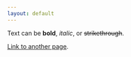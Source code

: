 ```yaml
---
layout: default
---
```


Text can be **bold**, _italic_, or ~~strikethrough~~.

[Link to another page](./another-page.html).
